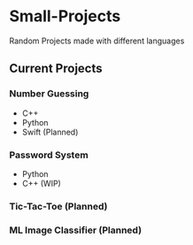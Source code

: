 # Small-Projects
Random Projects made with different languages

## Current Projects

### Number Guessing
- C++
- Python
- Swift (Planned)

### Password System
- Python
- C++ (WIP)

### Tic-Tac-Toe (Planned)

### ML Image Classifier (Planned)
